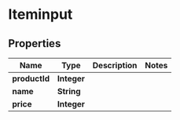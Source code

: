 

# Iteminput


## Properties

| Name | Type | Description | Notes |
|------------ | ------------- | ------------- | -------------|
|**productId** | **Integer** |  |  |
|**name** | **String** |  |  |
|**price** | **Integer** |  |  |



